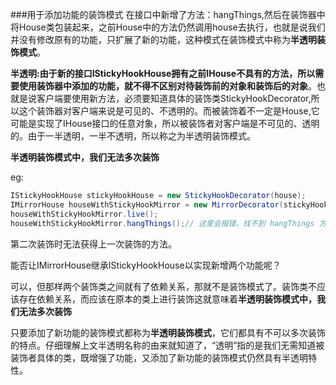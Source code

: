 ###用于添加功能的装饰模式
在接口中新增了方法：hangThings,然后在装饰器中将House类包装起来，之前House中的方法仍然调用house去执行，也就是说我们并没有修改原有的功能，只扩展了新的功能，这种模式在装饰模式中称为**半透明装饰模式**。

**半透明:**由于新的接口IStickyHookHouse拥有之前IHouse不具有的方法，所以需要使用装饰器中添加的功能，就不得不区别对待**装饰前的对象和装饰后的对象**。也就是说客户端要使用新方法，必须要知道具体的装饰类StickyHookDecorator,所以这个装饰器对客户端来说是可见的、不透明的。而被装饰着不一定是House,它可能是实现了IHouse接口的任意对象，所以被装饰者对客户端是不可见的、透明的。由于一半透明，一半不透明，所以称之为半透明装饰模式。

**半透明装饰模式中，我们无法多次装饰**

eg:
```java
IStickyHookHouse stickyHookHouse = new StickyHookDecorator(house);
IMirrorHouse houseWithStickyHookMirror = new MirrorDecorator(stickyHookHouse);
houseWithStickyHookMirror.live();
houseWithStickyHookMirror.hangThings();// 这里会报错，找不到 hangThings 方法houseWithStickyHookMirror.lookMirror();
```
第二次装饰时无法获得上一次装饰的方法。

能否让IMirrorHouse继承IStickyHookHouse以实现新增两个功能呢？

可以，但那样两个装饰类之间就有了依赖关系，那就不是装饰模式了。装饰类不应该存在依赖关系，而应该在原本的类上进行装饰这就意味着**半透明装饰模式中，我们无法多次装饰**

只要添加了新功能的装饰模式都称为**半透明装饰模式**，它们都具有不可以多次装饰的特点。仔细理解上文半透明名称的由来就知道了，“透明”指的是我们无需知道被装饰者具体的类，既增强了功能，又添加了新功能的装饰模式仍然具有半透明特性。